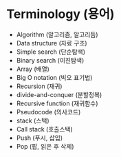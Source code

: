 # Terminology (용어)
- Algorithm (알고리즘, 알고리듬)
- Data structure (자료 구조)
- Simple search (단순탐색)
- Binary search (이진탐색)
- Array (배열)
- Big O notation (빅오 표기법)
- Recursion (재귀)
- divide-and-conquer (분할정복)
- Recursive function (재귀함수)
- Pseudocode (의사코드)
- stack (스택)
- Call stack (호출스택)
- Push (푸시, 삽입)
- Pop (팝, 읽은 후 삭제)
